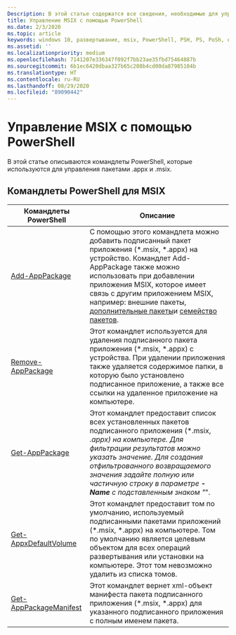 ```yaml
---
Description: В этой статье содержатся все сведения, необходимые для управления развертыванием приложений MSIX в корпоративной среде.  Эта статья предназначена для ИТ-разработчиков предприятий.
title: Управление MSIX с помощью PowerShell
ms.date: 2/3/2020
ms.topic: article
keywords: windows 10, развертывание, msix, PowerShell, PSH, PS, PoSh, командлеты
ms.assetid: ''
ms.localizationpriority: medium
ms.openlocfilehash: 7141207e336347f092f7bb23ae35fbd75464887b
ms.sourcegitcommit: 6b1ec6420dbaa327b65c208b4cd00da87985104b
ms.translationtype: HT
ms.contentlocale: ru-RU
ms.lasthandoff: 08/29/2020
ms.locfileid: "89090442"
---
```

# <a name="managing-msix-with-powershell"></a>Управление MSIX с помощью PowerShell
В этой статье описываются командлеты PowerShell, которые используются для управления пакетами .appx и .msix.

## <a name="msix-powershell-cmdlets"></a>Командлеты PowerShell для MSIX

| Командлеты PowerShell | Описание |
|-------------------|-------------|
| [Add-AppPackage](/powershell/module/appx/add-appxpackage?view=win10-ps) | С помощью этого командлета можно добавить подписанный пакет приложения (*.msix, *.appx) на устройство. Командлет Add-AppPackage также можно использовать при добавлении приложения MSIX, которое имеет связь с другим приложением MSIX, например: внешние пакеты, [дополнительные пакеты](../package/optional-packages.md)и [семейство пакетов](../package/optional-packages.md). |
| [Remove-AppPackage](/powershell/module/appx/remove-appxpackage?view=win10-ps) | Этот командлет используется для удаления подписанного пакета приложения (*.msix, *.appx) с устройства. При удалении приложения также удаляется содержимое папки, в которую было установлено подписанное приложение, а также все ссылки на удаленное приложение на компьютере. |
| [Get-AppPackage](/powershell/module/appx/get-appxpackage?view=win10-ps) | Этот командлет предоставит список всех установленных пакетов подписанного приложения (*.msix, *.appx) на компьютере. Для фильтрации результатов можно указать значение. Для создания отфильтрованного возвращаемого значения задайте полную или частичную строку в параметре **-Name** с подставленным знаком "*". |
| [Get-AppxDefaultVolume](/powershell/module/appx/get-appxdefaultvolume?view=win10-ps) | Этот командлет предоставит том по умолчанию, используемый подписанными пакетами приложений (*.msix, *.appx) на компьютере. Том по умолчанию является целевым объектом для всех операций развертывания или установки на компьютере. Этот том невозможно удалить из списка томов. |
| [Get-AppPackageManifest](/powershell/module/appx/get-appxpackagemanifest?view=win10-ps) | Этот командлет вернет xml-объект манифеста пакета подписанного приложения (*.msix, *.appx) для указанного подписанного приложения с полным именем пакета. |